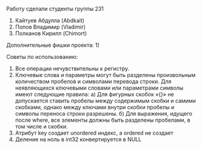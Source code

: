 Работу сделали студенты группы 231
1) Кайтуев Абдулла (Abdkait)
2) Попов Владимир (Vladimir)
3) Полканов Кирилл (Chimort)


Дополнительные фишки проекта:
1)


Советы по использованию:
1) Все операции нечувствительны к регистру.
2) Ключевые слова и параметры могут быть разделены произвольным количеством пробелов и символами перевода строки. Для неявляющихся ключевыми словами или параметрами символы имеют следующие правила: 
    а) Для фигурных скобок «{}» не допускается ставить пробелы между содержимым скобки и самими скобками, однако между ключами внутри скобки пробелы и символы переноса строки разрешены.
    б) Для выражения, идущего после where, все элементы должны быть разделены пробелами, в том числе и скобки.
3) Атрибут key создает unordered индекс, а ordered не создает
4) Деление на ноль в int32 конвертируется в NULL